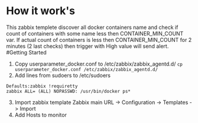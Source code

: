 # How it work's  
This zabbix templete discover all docker containers name and check if count of containers with some name less then CONTAINER_MIN_COUNT var. If actual count of containers is less then CONTAINER_MIN_COUNT for 2 minutes (2 last checks) then trigger with High value will send alert.  
#Getting Started  
1. Copy userparameter_docker.conf to /etc/zabbix/zabbix_agentd.d/
`cp userparameter_docker.conf /etc/zabbix/zabbix_agentd.d/`  
2. Add lines from sudoers to /etc/sudoers  
```visudo
Defaults:zabbix !requiretty
zabbix ALL= (ALL) NOPASSWD: /usr/bin/docker ps*
```  
3. Import zabbix template
Zabbix main URL -> Configuration -> Templates -> Import  
4. Add Hosts to monitor  


